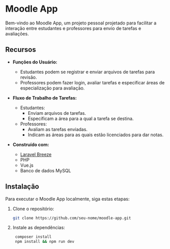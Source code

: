 # Moodle App

Bem-vindo ao Moodle App, um projeto pessoal projetado para facilitar a interação entre estudantes e professores para envio de tarefas e avaliações.

## Recursos

- **Funções do Usuário:**
  - Estudantes podem se registrar e enviar arquivos de tarefas para revisão.
  - Professores podem fazer login, avaliar tarefas e especificar áreas de especialização para avaliação.

- **Fluxo de Trabalho de Tarefas:**
  - Estudantes:
    - Enviam arquivos de tarefas.
    - Especificam a área para a qual a tarefa se destina.
  - Professores:
    - Avaliam as tarefas enviadas.
    - Indicam as áreas para as quais estão licenciados para dar notas.

- **Construído com:**
  - [Laravel Breeze](https://laravel.com/docs/8.x/starter-kits#breeze-and-inertia)
  - PHP
  - Vue.js
  - Banco de dados MySQL

## Instalação

Para executar o Moodle App localmente, siga estas etapas:

1. Clone o repositório:
   ```bash
   git clone https://github.com/seu-nome/moodle-app.git
2. Instale as dependências:
   ```bash
    composer install
    npm install && npm run dev

